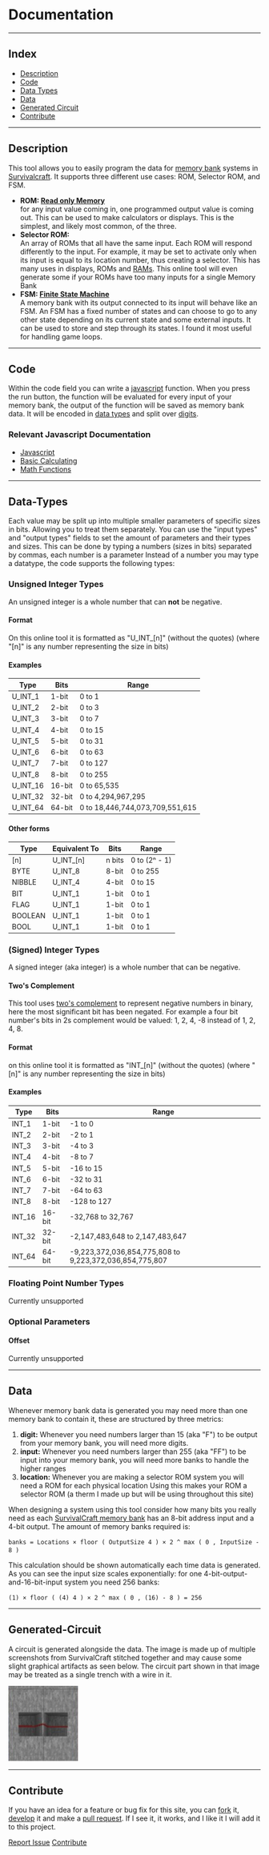 # Documentation

- - -

## Index

*   [Description](#description)
*   [Code](#code)
*   [Data Types](#data-types)
*   [Data](#data)
*   [Generated Circuit](#generated-circuit)
*   [Contribute](#contribute)

- - -

## Description

This tool allows you to easily program the data for [memory bank](https://survivalcraftgame.fandom.com/wiki/Memory_Bank) systems in [Survivalcraft](https://en.wikipedia.org/wiki/Survivalcraft). It supports three different use cases: ROM, Selector ROM, and FSM.

*   **ROM: [Read only Memory](https://en.wikipedia.org/wiki/Read-only_memory)**  
    for any input value coming in, one programmed output value is coming out. This can be used to make calculators or displays. This is the simplest, and likely most common, of the three.
*   **Selector ROM:**  
    An array of ROMs that all have the same input. Each ROM will respond differently to the input. For example, it may be set to activate only when its input is equal to its location number, thus creating a selector. This has many uses in displays, ROMs and [RAMs](https://en.wikipedia.org/wiki/Random-access_memory). This online tool will even generate some if your ROMs have too many inputs for a single Memory Bank
*   **FSM: [Finite State Machine](https://en.wikipedia.org/wiki/Finite-state_machine)**  
    A memory bank with its output connected to its input will behave like an FSM. An FSM has a fixed number of states and can choose to go to any other state depending on its current state and some external inputs. It can be used to store and step through its states. I found it most useful for handling game loops.

- - -

## Code

Within the code field you can write a [javascript](https://developer.mozilla.org/en-US/docs/Web/JavaScript) function. When you press the run button, the function will be evaluated for every input of your memory bank, the output of the function will be saved as memory bank data. It will be encoded in [data types](#types) and split over [digits](#data).

### Relevant Javascript Documentation

*   [Javascript](https://developer.mozilla.org/en-US/docs/Web/JavaScript/Guide/Introduction)
*   [Basic Calculating](https://developer.mozilla.org/en-US/docs/Learn_web_development/Core/Scripting/Math)
*   [Math Functions](https://developer.mozilla.org/en-US/docs/Web/JavaScript/Reference/Global_Objects/Math)

- - -

## Data-Types

Each value may be split up into multiple smaller parameters of specific sizes in bits. Allowing you to treat them separately. You can use the "input types" and "output types" fields to set the amount of parameters and their types and sizes. This can be done by typing a numbers (sizes in bits) separated by commas, each number is a parameter Instead of a number you may type a datatype, the code supports the following types:

### Unsigned Integer Types

An unsigned integer is a whole number that can **not** be negative.

#### Format

On this online tool it is formatted as "U\_INT\_\[n\]" (without the quotes) (where "\[n\]" is any number representing the size in bits)  

#### Examples

| Type | Bits | Range |
| --- | --- | --- |
| U\_INT\_1 | 1-bit | 0 to 1 |
| U\_INT\_2 | 2-bit | 0 to 3 |
| U\_INT\_3 | 3-bit | 0 to 7 |
| U\_INT\_4 | 4-bit | 0 to 15 |
| U\_INT\_5 | 5-bit | 0 to 31 |
| U\_INT\_6 | 6-bit | 0 to 63 |
| U\_INT\_7 | 7-bit | 0 to 127 |
| U\_INT\_8 | 8-bit | 0 to 255 |
| U\_INT\_16 | 16-bit | 0 to 65,535 |
| U\_INT\_32 | 32-bit | 0 to 4,294,967,295 |
| U\_INT\_64 | 64-bit | 0 to 18,446,744,073,709,551,615 |

#### Other forms

| Type | Equivalent To | Bits | Range |
| --- | --- | --- | --- |
| \[n\] | U\_INT\_\[n\] | n bits | 0 to (2ⁿ - 1) |
| BYTE | U\_INT\_8 | 8-bit | 0 to 255 |
| NIBBLE | U\_INT\_4 | 4-bit | 0 to 15 |
| BIT | U\_INT\_1 | 1-bit | 0 to 1 |
| FLAG | U\_INT\_1 | 1-bit | 0 to 1 |
| BOOLEAN | U\_INT\_1 | 1-bit | 0 to 1 |
| BOOL | U\_INT\_1 | 1-bit | 0 to 1 |

### (Signed) Integer Types

A signed integer (aka integer) is a whole number that can be negative.

#### Two's Complement

This tool uses [two's complement](https://en.wikipedia.org/wiki/Two%27s_complement) to represent negative numbers in binary, here the most significant bit has been negated. For example a four bit number's bits in 2s complement would be valued: 1, 2, 4, -8 instead of 1, 2, 4, 8.

#### Format

on this online tool it is formatted as "INT\_\[n\]" (without the quotes) (where "\[n\]" is any number representing the size in bits)  

#### Examples

| Type | Bits | Range |
| --- | --- | --- |
| INT\_1 | 1-bit | \-1 to 0 |
| INT\_2 | 2-bit | \-2 to 1 |
| INT\_3 | 3-bit | \-4 to 3 |
| INT\_4 | 4-bit | \-8 to 7 |
| INT\_5 | 5-bit | \-16 to 15 |
| INT\_6 | 6-bit | \-32 to 31 |
| INT\_7 | 7-bit | \-64 to 63 |
| INT\_8 | 8-bit | \-128 to 127 |
| INT\_16 | 16-bit | \-32,768 to 32,767 |
| INT\_32 | 32-bit | \-2,147,483,648 to 2,147,483,647 |
| INT\_64 | 64-bit | \-9,223,372,036,854,775,808 to 9,223,372,036,854,775,807 |

### Floating Point Number Types

Currently unsupported

### Optional Parameters

#### Offset

Currently unsupported

- - -

## Data

Whenever memory bank data is generated you may need more than one memory bank to contain it, these are structured by three metrics:

1.  **digit:** Whenever you need numbers larger than 15 (aka "F") to be output from your memory bank, you will need more digits.
2.  **input:** Whenever you need numbers larger than 255 (aka "FF") to be input into your memory bank, you will need more banks to handle the higher ranges
3.  **location:** Whenever you are making a selector ROM system you will need a ROM for each physical location
Using this makes your ROM a selector ROM (a therm I made up but will be using throughout this site)

When designing a system using this tool consider how many bits you really need as each [SurvivalCraft memory bank](https://survivalcraftgame.fandom.com/wiki/Memory_Bank) has an 8-bit address input and a 4-bit output. The amount of memory banks required is:  
```
banks = Locations × floor ( OutputSize 4 ) × 2 ^ max ( 0 , InputSize - 8 )
```
This calculation should be shown automatically each time data is generated.  
As you can see the input size scales exponentially: for one 4-bit-output-and-16-bit-input system you need 256 banks: 
```
(1) × floor ( (4) 4 ) × 2 ^ max ( 0 , (16) - 8 ) = 256
```

- - -

## Generated-Circuit

A circuit is generated alongside the data. The image is made up of multiple screenshots from SurvivalCraft stitched together and may cause some slight graphical artifacts as seen below. The circuit part shown in that image may be treated as a single trench with a wire in it.

![graphical artifact of two circuit tile images stitched together](./assets/generated_circuit_tile_stitch_artifact.png)

- - -

## Contribute

If you have an idea for a feature or bug fix for this site, you can [fork](https://docs.github.com/en/pull-requests/collaborating-with-pull-requests/working-with-forks/fork-a-repo) it, [develop](https://developer.mozilla.org/en-US/docs/Web/JavaScript/Guide/Introduction) it and make a [pull request](https://docs.github.com/en/pull-requests/collaborating-with-pull-requests/proposing-changes-to-your-work-with-pull-requests/creating-a-pull-request-from-a-fork). If I see it, it works, and I like it I will add it to this project.

[Report Issue](https://github.com/SP4CEBARsystems/SC-Bank-Generator/issues) [Contribute](https://github.com/SP4CEBARsystems/SC-Bank-Generator)
